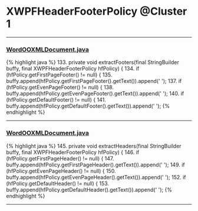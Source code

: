 # XWPFHeaderFooterPolicy @Cluster 1

***

### [WordOOXMLDocument.java](https://searchcode.com/codesearch/view/126168429/)
{% highlight java %}
133. private void extractFooters(final StringBuilder buffy, final XWPFHeaderFooterPolicy hfPolicy) {
134.   if (hfPolicy.getFirstPageFooter() != null) {
135.     buffy.append(hfPolicy.getFirstPageFooter().getText()).append(' ');
137.   if (hfPolicy.getEvenPageFooter() != null) {
138.     buffy.append(hfPolicy.getEvenPageFooter().getText()).append(' ');
140.   if (hfPolicy.getDefaultFooter() != null) {
141.     buffy.append(hfPolicy.getDefaultFooter().getText()).append(' ');
{% endhighlight %}

***

### [WordOOXMLDocument.java](https://searchcode.com/codesearch/view/126168429/)
{% highlight java %}
145. private void extractHeaders(final StringBuilder buffy, final XWPFHeaderFooterPolicy hfPolicy) {
146.   if (hfPolicy.getFirstPageHeader() != null) {
147.     buffy.append(hfPolicy.getFirstPageHeader().getText()).append(' ');
149.   if (hfPolicy.getEvenPageHeader() != null) {
150.     buffy.append(hfPolicy.getEvenPageHeader().getText()).append(' ');
152.   if (hfPolicy.getDefaultHeader() != null) {
153.     buffy.append(hfPolicy.getDefaultHeader().getText()).append(' ');
{% endhighlight %}

***

